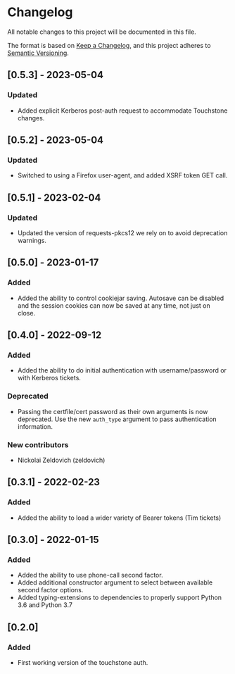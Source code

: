 # Changelog
All notable changes to this project will be documented in this file.

The format is based on [Keep a Changelog](https://keepachangelog.com/en/1.0.0/),
and this project adheres to [Semantic Versioning](https://semver.org/spec/v2.0.0.html).

## [0.5.3] - 2023-05-04
### Updated
- Added explicit Kerberos post-auth request to accommodate Touchstone changes. 

## [0.5.2] - 2023-05-04
### Updated
- Switched to using a Firefox user-agent, and added XSRF token GET call.

## [0.5.1] - 2023-02-04
### Updated
- Updated the version of requests-pkcs12 we rely on to avoid deprecation warnings.

## [0.5.0] - 2023-01-17
### Added
- Added the ability to control cookiejar saving. Autosave can be disabled
  and the session cookies can now be saved at any time, not just on close.

## [0.4.0] - 2022-09-12
### Added
- Added the ability to do initial authentication with username/password
  or with Kerberos tickets.
### Deprecated
- Passing the certfile/cert password as their own arguments is now deprecated.
  Use the new `auth_type` argument to pass authentication information.
### New contributors
- Nickolai Zeldovich (zeldovich)

## [0.3.1] - 2022-02-23
### Added
- Added the ability to load a wider variety of Bearer tokens (Tim tickets)

## [0.3.0] - 2022-01-15
### Added
- Added the ability to use phone-call second factor.
- Added additional constructor argument to select between
  available second factor options.
- Added typing-extensions to dependencies to properly support
  Python 3.6 and Python 3.7

## [0.2.0]
### Added
- First working version of the touchstone auth.